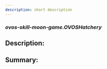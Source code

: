 ```yaml
---
description: short description
---
```


### _ovos-skill-moon-game.OVOSHatchery_  
## Description:  
  
  
  
  
## Summary:  
